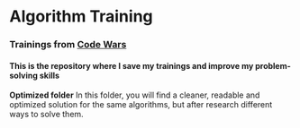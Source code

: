 # Algorithm Training

### Trainings from [Code Wars](https://www.codewars.com/users/Alan%20Sanchez)

#### This is the repository where I save my trainings and improve my problem-solving skills

**Optimized folder**
In this folder, you will find a cleaner, readable and optimized solution for the same algorithms, but after research different ways to solve them.



